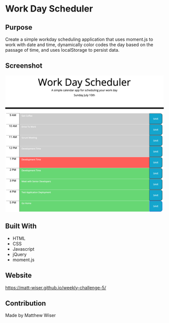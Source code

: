 # Work Day Scheduler

## Purpose
Create a simple workday scheduling application that uses moment.js to work with date and time, dynamically color codes the day based on the passage of time, and uses localStorage to persist data.

## Screenshot
![Screenshot of a sample schedule generated with the application](./img/challenge-5-screen.png)

## Built With
* HTML
* CSS
* Javascript
* jQuery
* moment.js

## Website
https://matt-wiser.github.io/weekly-challenge-5/

## Contribution
Made by Matthew Wiser